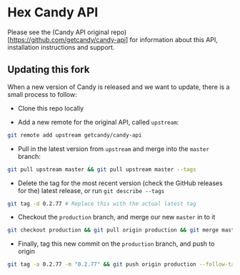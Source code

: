 # Hex Candy API

Please see the (Candy API original repo)[https://github.com/getcandy/candy-api]
for information about this API, installation instructions and support.

## Updating this fork

When a new version of Candy is released and we want to update, there is a small
process to follow:

- Clone this repo locally

- Add a new remote for the original API, called `upstream`:

```bash
git remote add upstream getcandy/candy-api
```

- Pull in the latest version from `upstream` and merge into the `master` branch:

```bash
git pull upstream master && git pull upstream master --tags
```

- Delete the tag for the most recent version (check the GitHub releases for the)
latest release, or run `git describe --tags`

```bash
git tag -d 0.2.77 # Replace this with the actual latest tag
```

- Checkout the `production` branch, and merge our new `master` in to it

```bash
git checkout production && git pull origin production && git merge master
```

- Finally, tag this new commit on the `production` branch, and push to origin

```bash
git tag -a 0.2.77 -m "0.2.77" && git push origin production --follow-tags
```
